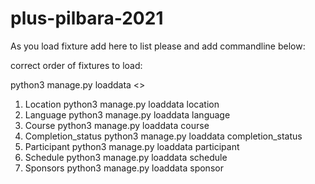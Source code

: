 # plus-pilbara-2021

As you load fixture add here to list please and add commandline below: 

correct order of fixtures to load:

python3 manage.py loaddata <>

1. Location
python3 manage.py loaddata location
2. Language
python3 manage.py loaddata language
3. Course
python3 manage.py loaddata course
4. Completion_status
python3 manage.py loaddata completion_status
5. Participant
python3 manage.py loaddata participant
6. Schedule
python3 manage.py loaddata schedule
7. Sponsors
python3 manage.py loaddata sponsor
